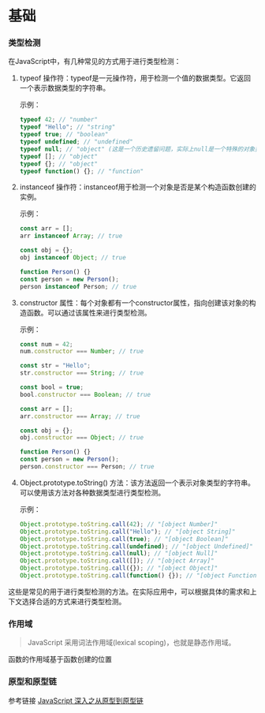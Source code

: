 # 基础
### 类型检测
在JavaScript中，有几种常见的方式用于进行类型检测：

1. typeof 操作符：typeof是一元操作符，用于检测一个值的数据类型。它返回一个表示数据类型的字符串。

   示例：
   ```javascript
   typeof 42; // "number"
   typeof "Hello"; // "string"
   typeof true; // "boolean"
   typeof undefined; // "undefined"
   typeof null; // "object" (这是一个历史遗留问题，实际上null是一个特殊的对象类型)
   typeof []; // "object"
   typeof {}; // "object"
   typeof function() {}; // "function"
   ```

2. instanceof 操作符：instanceof用于检测一个对象是否是某个构造函数创建的实例。

   示例：
   ```javascript
   const arr = [];
   arr instanceof Array; // true

   const obj = {};
   obj instanceof Object; // true

   function Person() {}
   const person = new Person();
   person instanceof Person; // true
   ```

3. constructor 属性：每个对象都有一个constructor属性，指向创建该对象的构造函数。可以通过该属性来进行类型检测。

   示例：
   ```javascript
   const num = 42;
   num.constructor === Number; // true

   const str = "Hello";
   str.constructor === String; // true

   const bool = true;
   bool.constructor === Boolean; // true

   const arr = [];
   arr.constructor === Array; // true

   const obj = {};
   obj.constructor === Object; // true

   function Person() {}
   const person = new Person();
   person.constructor === Person; // true
   ```

4. Object.prototype.toString() 方法：该方法返回一个表示对象类型的字符串。可以使用该方法对各种数据类型进行类型检测。

   示例：
   ```javascript
   Object.prototype.toString.call(42); // "[object Number]"
   Object.prototype.toString.call("Hello"); // "[object String]"
   Object.prototype.toString.call(true); // "[object Boolean]"
   Object.prototype.toString.call(undefined); // "[object Undefined]"
   Object.prototype.toString.call(null); // "[object Null]"
   Object.prototype.toString.call([]); // "[object Array]"
   Object.prototype.toString.call({}); // "[object Object]"
   Object.prototype.toString.call(function() {}); // "[object Function]"
   ```

这些是常见的用于进行类型检测的方法。在实际应用中，可以根据具体的需求和上下文选择合适的方式来进行类型检测。

### 作用域

> JavaScript 采用词法作用域(lexical scoping)，也就是静态作用域。

函数的作用域基于函数创建的位置

### 原型和原型链

参考链接
[JavaScript 深入之从原型到原型链](https://github.com/mqyqingfeng/Blog/issues/2)
